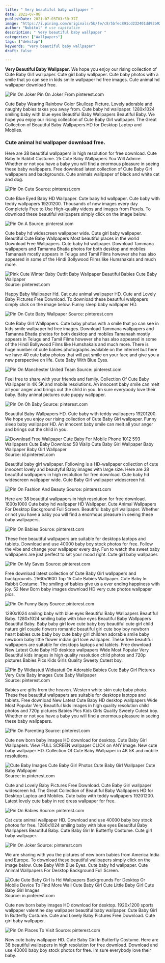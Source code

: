 ```yaml
---
title: " Very beautiful baby wallpaper "
date: 2021-07-08
publishDate: 2021-07-03T03:50:37Z
image: "https://i.pinimg.com/originals/5b/fe/c8/5bfec891cd232401dd92b924f752b70e.jpg"
author: "Nubitol" # use capitalize
description: " Very beautiful baby wallpaper "
categories: ["Wallpapers"]
tags: ["dekstop"]
keywords: "Very beautiful baby wallpaper"
draft: false

---
```



**Very Beautiful Baby Wallpaper**. We hope you enjoy our rising collection of Cute Baby Girl wallpaper. Cute girl baby wallpaper. Cute baby photos with a smile that yo can see in kids smile wallpaper hd free images. Cute animal hd wallpaper download free.

![Pin On Joker](https://i.pinimg.com/736x/4c/59/15/4c591527e9e4da4316b0116ed5585a1f.jpg "Pin On Joker")
Pin On Joker From pinterest.com


Cute Baby Wearing Rainbow Color Skullcap Picture. Lovely adorable and naughty babies takes you away from. Cute baby hd wallpaper. 1280x1024 smiling baby with blue eyes Beautiful Baby Wallpapers Beautiful Baby. We hope you enjoy our rising collection of Cute Baby Girl wallpaper. The Great Collection of Beautiful Baby Wallpapers HD for Desktop Laptop and Mobiles.

### Cute animal hd wallpaper download free.

Here are 38 beautiful wallpapers in high resolution for free download. Cute Baby In Rabbit Costume. 25 Cute Baby Wallpapers You Will Admire. Whether or not you have a baby you will find a enormous pleasure in seeing these baby wallpapers. Free download latest collection of Cute Baby Girl wallpapers and backgrounds. Cute animals wallpaper of black and white cat and dog.


![Pin On Cute](https://i.pinimg.com/originals/8a/e3/e6/8ae3e607637fe2e3aab0a5bba8e64331.jpg "Pin On Cute")
Source: pinterest.com

Cute Blue Eyed Baby HD Wallpaper. Cute baby hd wallpaper. Cute baby with teddy wallpapers 19201200. Thousands of new images every day Completely Free to Use High-quality videos and images from Pexels. To download these beautiful wallpapers simply click on the image below.

![Pin On A](https://i.pinimg.com/originals/c0/f0/8c/c0f08c047ed6f18c705bee647b869346.jpg "Pin On A")
Source: pinterest.com

Cute baby hd widescreen wallpaper wide. Cute girl baby wallpaper. Beautiful Cute Baby Wallpapers Most beautiful places in the world Download Free Wallpapers. Cute baby hd wallpaper. Download Tammana wallpapers and Tamanna Bhatia photos for both desktop and mobiles Tamanaah mostly appears in Telugu and Tamil Films however she has also appeared in some of the Hindi Bollywood Films like Humshakals and much more.

![Pink Cute Winter Baby Outfit Baby Wallpaper Beautiful Babies Cute Baby Wallpaper](https://i.pinimg.com/originals/b8/23/7e/b8237eba9503dfbfabacfbdaf2929754.jpg "Pink Cute Winter Baby Outfit Baby Wallpaper Beautiful Babies Cute Baby Wallpaper")
Source: pinterest.com

Happy Baby Wallpaper Hd. Cat cute animal wallpaper HD. Cute and Lovely Baby Pictures Free Download. To download these beautiful wallpapers simply click on the image below. Funny sleep baby wallpaper HD.

![Pin On Cute Baby Wallpaper](https://i.pinimg.com/originals/74/9a/04/749a04d260bc335c30de8594c8b175b0.png "Pin On Cute Baby Wallpaper")
Source: pinterest.com

Cute Baby Girl Wallpapers. Cute baby photos with a smile that yo can see in kids smile wallpaper hd free images. Download Tammana wallpapers and Tamanna Bhatia photos for both desktop and mobiles Tamanaah mostly appears in Telugu and Tamil Films however she has also appeared in some of the Hindi Bollywood Films like Humshakals and much more. There is huge number of cute babies photographs available on the internet but here we have 40 cute baby photos that will put smile on your face and give you a new perspective on life. Cute Baby With Blue Eyes.

![Pin On Manchester United Team](https://i.pinimg.com/564x/0e/be/8b/0ebe8b1eef885f8cb340ff46eaea51ee.jpg "Pin On Manchester United Team")
Source: pinterest.com

Feel free to share with your friends and family. Collection Of Cute Baby Wallpaper in 4K 5K and mobile resolutions. An innocent baby smile can melt all your anger and brings out the child in you. Im sure everybody love their baby. Baby animal pictures cute puppy wallpaper.

![Pin On Oh Baby](https://i.pinimg.com/originals/a1/4e/99/a14e9975ba97c889ecfe7b0ed85f6573.jpg "Pin On Oh Baby")
Source: pinterest.com

Beautiful Baby Wallpapers HD. Cute baby with teddy wallpapers 19201200. We hope you enjoy our rising collection of Cute Baby Girl wallpaper. Funny sleep baby wallpaper HD. An innocent baby smile can melt all your anger and brings out the child in you.

![Download Free Wallpaper Cute Baby For Mobile Phone 1012 593 Wallpapers Cute Baby Download 58 Wallp Cute Baby Girl Wallpaper Baby Wallpaper Baby Girl Wallpaper](https://i.pinimg.com/originals/4d/c8/db/4dc8db17e667964c80a8095bd0ac5a68.jpg "Download Free Wallpaper Cute Baby For Mobile Phone 1012 593 Wallpapers Cute Baby Download 58 Wallp Cute Baby Girl Wallpaper Baby Wallpaper Baby Girl Wallpaper")
Source: id.pinterest.com

Beautiful baby girl wallpaper. Following is a HD-wallpaper collection of cute innocent lovely and beautyful Baby images with large size. Here are 38 beautiful wallpapers in high resolution for free download. Cute baby hd widescreen wallpaper wide. Cute Baby Girl wallpaper widescreen hd.

![Pin On Fashion And Beauty](https://i.pinimg.com/originals/45/c9/62/45c9627f739697d3f64b665770c4a64d.jpg "Pin On Fashion And Beauty")
Source: pinterest.com

Here are 38 beautiful wallpapers in high resolution for free download. 1600x1000 Cute baby hd wallpaper HD Wallpaper. Cute Animal Wallpapers For Desktop Background Full Screen. Beautiful baby girl wallpaper. Whether or not you have a baby you will find a enormous pleasure in seeing these baby wallpapers.

![Pin On Babies](https://i.pinimg.com/736x/a0/44/7a/a0447af194dd6625d06244f7041c2e7c.jpg "Pin On Babies")
Source: pinterest.com

These free beautiful wallpapers are suitable for desktops laptops and tablets. Download and use 40000 baby boy stock photos for free. Follow the vibe and change your wallpaper every day. Fun to watch the sweet baby wallpapers are just perfect to set your mood right. Cute girl baby wallpaper.

![Pin On My Saves](https://i.pinimg.com/originals/4b/a0/a5/4ba0a58aaecce09e33b91c80a0fac311.jpg "Pin On My Saves")
Source: pinterest.com

Free download latest collection of Cute Baby Girl wallpapers and backgrounds. 2560x1600 Top 15 Cute Babies Wallpaper. Cute Baby In Rabbit Costume. The smiling of babies give us a ever ending happiness with joy. 52 New Born baby images download HD very cute photos wallpaper pics.

![Pin On Funny Baby](https://i.pinimg.com/originals/09/7d/55/097d55a4f18e23d88d2a1dfffde4bfab.jpg "Pin On Funny Baby")
Source: pinterest.com

1280x1024 smiling baby with blue eyes Beautiful Baby Wallpapers Beautiful Baby. 1280x1024 smiling baby with blue eyes Beautiful Baby Wallpapers Beautiful Baby. Baby baby girl love cute baby boy beautiful cute girl child nature girl couple flowers romantic beautiful girl cute boy boy newborn heart babies cute baby boy cute baby girl children adorable smile baby newborn baby little flower indian girl love wallpaper. These free beautiful wallpapers are suitable for desktops laptops and tablets. Free download New Latest Cute Baby HD desktop wallpapers Wide Most Popular Very Beautiful kids images in high quality resolution child photos and 720p pictures Babies Pics Kids Girls Quality Sweety Cutest boy.

![Pin By Widiastuti Widiastuti On Adorable Babies Cute Baby Girl Pictures Very Cute Baby Images Cute Baby Wallpaper](https://i.pinimg.com/originals/2f/82/cd/2f82cd123c9337f0ccda0b3b8f7dd567.jpg "Pin By Widiastuti Widiastuti On Adorable Babies Cute Baby Girl Pictures Very Cute Baby Images Cute Baby Wallpaper")
Source: pinterest.com

Babies are gifts from the heaven. Western white skin cute baby photo. These free beautiful wallpapers are suitable for desktops laptops and tablets. Free download New Latest Cute Baby HD desktop wallpapers Wide Most Popular Very Beautiful kids images in high quality resolution child photos and 720p pictures Babies Pics Kids Girls Quality Sweety Cutest boy. Whether or not you have a baby you will find a enormous pleasure in seeing these baby wallpapers.

![Pin On Parenting](https://i.pinimg.com/originals/95/e8/0a/95e80ad59a3b31b23767e242392874b7.jpg "Pin On Parenting")
Source: pinterest.com

Cute new born baby images HD download for desktop. Cute Baby Girl Wallpapers. View FULL SCREEN wallpaper CLICK on ANY image. New cute baby wallpaper HD. Collection Of Cute Baby Wallpaper in 4K 5K and mobile resolutions.

![Cute Baby Images Cute Baby Girl Photos Cute Baby Girl Wallpaper Cute Baby Wallpaper](https://i.pinimg.com/564x/b1/be/1e/b1be1e57faec75f59727892181c3af22.jpg "Cute Baby Images Cute Baby Girl Photos Cute Baby Girl Wallpaper Cute Baby Wallpaper")
Source: in.pinterest.com

Cute and Lovely Baby Pictures Free Download. Cute Baby Girl wallpaper widescreen hd. The Great Collection of Beautiful Baby Wallpapers HD for Desktop Laptop and Mobiles. Cute baby with teddy wallpapers 19201200. Latest lovely cute baby in red dress wallpaper for free.

![Pin On Babies](https://i.pinimg.com/originals/17/85/f4/1785f4a8e10c716a4cd9a01a3382aa0e.jpg "Pin On Babies")
Source: pinterest.com

Cat cute animal wallpaper HD. Download and use 40000 baby boy stock photos for free. 1280x1024 smiling baby with blue eyes Beautiful Baby Wallpapers Beautiful Baby. Cute Baby Girl In Butterfly Costume. Cute girl baby wallpaper.

![Pin On Joker](https://i.pinimg.com/736x/4c/59/15/4c591527e9e4da4316b0116ed5585a1f.jpg "Pin On Joker")
Source: pinterest.com

We are sharing with you the pictures of new born babies from America India and Europe. To download these beautiful wallpapers simply click on the image below. Cute Baby With Blue Eyes. Cute baby hd wallpaper. Cute Animal Wallpapers For Desktop Background Full Screen.

![Cute Cute Baby Girl Is Hd Wallpapers Backgrounds For Desktop Or Mobile Device To Find More Wall Cute Baby Girl Cute Little Baby Girl Cute Baby Girl Images](https://i.pinimg.com/736x/ca/a9/d8/caa9d85b99020cfacf5eec65798c87ec.jpg "Cute Cute Baby Girl Is Hd Wallpapers Backgrounds For Desktop Or Mobile Device To Find More Wall Cute Baby Girl Cute Little Baby Girl Cute Baby Girl Images")
Source: in.pinterest.com

Cute new born baby images HD download for desktop. 1920x1200 sports wallpaper valentine day wallpaper beautiful baby wallpaper. Cute Baby Girl In Butterfly Costume. Cute and Lovely Baby Pictures Free Download. Cute girl baby wallpaper.

![Pin On Places To Visit](https://i.pinimg.com/originals/5b/fe/c8/5bfec891cd232401dd92b924f752b70e.jpg "Pin On Places To Visit")
Source: pinterest.com

New cute baby wallpaper HD. Cute Baby Girl In Butterfly Costume. Here are 38 beautiful wallpapers in high resolution for free download. Download and use 40000 baby boy stock photos for free. Im sure everybody love their baby.

